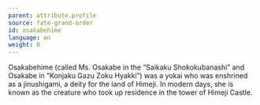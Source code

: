 ```yaml
---
parent: attribute.profile
source: fate-grand-order
id: osakabehime
language: en
weight: 0
---
```


Osakabehime (called Ms. Osakabe in the “Saikaku Shokokubanashi” and Osakabe in “Konjaku Gazu Zoku Hyakki”) was a yokai who was enshrined as a jinushigami, a deity for the land of Himeji.
In modern days, she is known as the creature who took up residence in the tower of Himeji Castle.
